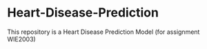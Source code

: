 # Heart-Disease-Prediction
This repository is a Heart Disease Prediction Model (for assignment WIE2003)
